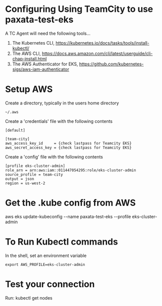 # Configuring Using TeamCity to use paxata-test-eks

A TC Agent will need the following tools...

1.  The Kubernetes CLI, https://kubernetes.io/docs/tasks/tools/install-kubectl/
1.  The AWS CLI, https://docs.aws.amazon.com/cli/latest/userguide/cli-chap-install.html
1.  The AWS Authenticator for EKS, https://github.com/kubernetes-sigs/aws-iam-authenticator

# Setup AWS

Create a directory, typically in the users home directory

`~/.aws`

Create a 'credentials' file with the following contents
```
[default]

[team-city]
aws_access_key_id     = {check lastpass for Teamcity EKS}
aws_secret_access_key = {check lastpass for Teamcity EKS}
```

Create a 'config' file with the following contents

```
[profile eks-cluster-admin]
role_arn = arn:aws:iam::011447054295:role/eks-cluster-admin
source_profile = team-city
output = json
region = us-west-2
```

# Get the .kube config from AWS

aws eks update-kubeconfig --name paxata-test-eks --profile eks-cluster-admin


# To Run Kubectl commands

In the shell, set an environment variable

```
export AWS_PROFILE=eks-cluster-admin
```

# Test your connection

Run:  kubectl get nodes
